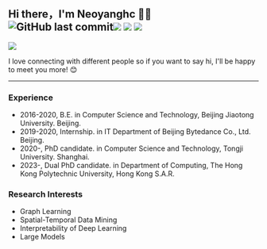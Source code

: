 ## Hi there，I'm Neoyanghc 🙋‍♂️  ![GitHub last commit](https://img.shields.io/github/last-commit/neoyanghc/neoyanghc)<img border="0" src="https://camo.githubusercontent.com/54fdbe8888c0a75717d7939b42f3d744b77483b0/687474703a2f2f6a617977636a6c6f76652e6769746875622e696f2f73622f69636f2f617765736f6d652e737667" /> <img border="0" src="https://camo.githubusercontent.com/1ef04f27611ff643eb57eb87cc0f1204d7a6a14d/68747470733a2f2f696d672e736869656c64732e696f2f7374617469632f76313f6c6162656c3d254630253946253843253946266d6573736167653d496625323055736566756c267374796c653d7374796c653d666c617426636f6c6f723d424334453939" /> <a href="https://github.com/Neoyanghc">  <img border="0" src="https://camo.githubusercontent.com/41e8e16b771d56dd768f7055354613254961d169/687474703a2f2f6a617977636a6c6f76652e6769746875622e696f2f73622f6769746875622f677265656e2d666f6c6c6f772e737667" /> </a> 

![](https://tva1.sinaimg.cn/large/008i3skNly1gqhoobd6kaj31jk0b4455.jpg)

I love connecting with different people so if you want to say hi,
I'll be happy to meet you more! 😊

---

### Experience
+ 2016-2020, B.E. in Computer Science and Technology, Beijing Jiaotong University. Beijing.
+ 2019-2020, Internship. in IT Department of Beijing Bytedance Co., Ltd. Beijing.
+ 2020-,  PhD candidate. in Computer Science and Technology, Tongji University. Shanghai.
+ 2023-,  Dual PhD candidate. in Department of Computing, The Hong Kong Polytechnic University, Hong Kong S.A.R.
### Research Interests
 + Graph Learning
 + Spatial-Temporal Data Mining
 + Interpretability of Deep Learning
 + Large Models

